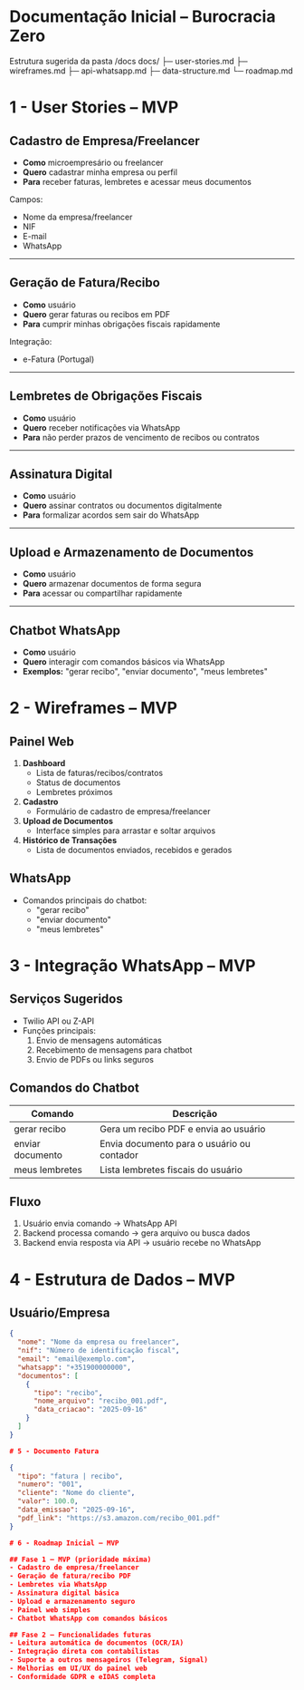 # Documentação Inicial – Burocracia Zero
Estrutura sugerida da pasta /docs
docs/
├─ user-stories.md
├─ wireframes.md
├─ api-whatsapp.md
├─ data-structure.md
└─ roadmap.md

# 1 - User Stories – MVP

## Cadastro de Empresa/Freelancer
- **Como** microempresário ou freelancer
- **Quero** cadastrar minha empresa ou perfil
- **Para** receber faturas, lembretes e acessar meus documentos

Campos:
- Nome da empresa/freelancer
- NIF
- E-mail
- WhatsApp

---

## Geração de Fatura/Recibo
- **Como** usuário
- **Quero** gerar faturas ou recibos em PDF
- **Para** cumprir minhas obrigações fiscais rapidamente

Integração:
- e-Fatura (Portugal)

---

## Lembretes de Obrigações Fiscais
- **Como** usuário
- **Quero** receber notificações via WhatsApp
- **Para** não perder prazos de vencimento de recibos ou contratos

---

## Assinatura Digital
- **Como** usuário
- **Quero** assinar contratos ou documentos digitalmente
- **Para** formalizar acordos sem sair do WhatsApp

---

## Upload e Armazenamento de Documentos
- **Como** usuário
- **Quero** armazenar documentos de forma segura
- **Para** acessar ou compartilhar rapidamente

---

## Chatbot WhatsApp
- **Como** usuário
- **Quero** interagir com comandos básicos via WhatsApp
- **Exemplos:** "gerar recibo", "enviar documento", "meus lembretes"

# 2 - Wireframes – MVP

## Painel Web
1. **Dashboard**
   - Lista de faturas/recibos/contratos
   - Status de documentos
   - Lembretes próximos
2. **Cadastro**
   - Formulário de cadastro de empresa/freelancer
3. **Upload de Documentos**
   - Interface simples para arrastar e soltar arquivos
4. **Histórico de Transações**
   - Lista de documentos enviados, recebidos e gerados

## WhatsApp
- Comandos principais do chatbot:
  - "gerar recibo"
  - "enviar documento"
  - "meus lembretes"

# 3 - Integração WhatsApp – MVP

## Serviços Sugeridos
- Twilio API ou Z-API
- Funções principais:
  1. Envio de mensagens automáticas
  2. Recebimento de mensagens para chatbot
  3. Envio de PDFs ou links seguros

## Comandos do Chatbot
| Comando             | Descrição                                    |
|---------------------|----------------------------------------------|
| gerar recibo        | Gera um recibo PDF e envia ao usuário        |
| enviar documento    | Envia documento para o usuário ou contador   |
| meus lembretes      | Lista lembretes fiscais do usuário           |

## Fluxo
1. Usuário envia comando → WhatsApp API  
2. Backend processa comando → gera arquivo ou busca dados  
3. Backend envia resposta via API → usuário recebe no WhatsApp

# 4 - Estrutura de Dados – MVP

## Usuário/Empresa
```json
{
  "nome": "Nome da empresa ou freelancer",
  "nif": "Número de identificação fiscal",
  "email": "email@exemplo.com",
  "whatsapp": "+351900000000",
  "documentos": [
    {
      "tipo": "recibo",
      "nome_arquivo": "recibo_001.pdf",
      "data_criacao": "2025-09-16"
    }
  ]
}

# 5 - Documento Fatura

{
  "tipo": "fatura | recibo",
  "numero": "001",
  "cliente": "Nome do cliente",
  "valor": 100.0,
  "data_emissao": "2025-09-16",
  "pdf_link": "https://s3.amazon.com/recibo_001.pdf"
}

# 6 - Roadmap Inicial – MVP

## Fase 1 – MVP (prioridade máxima)
- Cadastro de empresa/freelancer
- Geração de fatura/recibo PDF
- Lembretes via WhatsApp
- Assinatura digital básica
- Upload e armazenamento seguro
- Painel web simples
- Chatbot WhatsApp com comandos básicos

## Fase 2 – Funcionalidades futuras
- Leitura automática de documentos (OCR/IA)
- Integração direta com contabilistas
- Suporte a outros mensageiros (Telegram, Signal)
- Melhorias em UI/UX do painel web
- Conformidade GDPR e eIDAS completa
